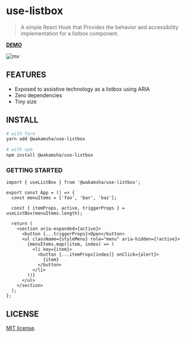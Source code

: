 # use-listbox

> A simple React Hook that Provides the behavior and accessibility implementation for a listbox component.

**[DEMO](https://wakamsha.github.io/use-listbox/?path=/story/uselistbox--basic)**

![mv](https://user-images.githubusercontent.com/2629981/147489862-a9f6d7c1-6ea6-41e8-8472-a50d768c0c7f.gif)

## FEATURES

- Exposed to assistive technology as a listbox using ARIA
- Zero dependencies
- Tiny size

## INSTALL

```bash
# with Yarn
yarn add @wakamsha/use-listbox

# with npm
npm install @wakamsha/use-listbox
```

### GETTING STARTED

```tsx
import { useListBox } from '@wakamsha/use-listbox';

export const App = () => {
  const menuItems = ['foo', 'bar', 'baz'];

  const { itemProps, active, triggerProps } = useListBox(menuItems.length);

  return (
    <section aria-expanded={active}>
      <button {...triggerProps}>Open</button>
      <ul className={styleMenu} role="menu" aria-hidden={!active}>
        {menuItems.map((item, index) => (
          <li key={item}>
            <button {...itemProps[index]} onClick={alert}>
              {item}
            </button>
          </li>
        ))}
      </ul>
    </section>
  );
};
```

## LICENSE

[MIT license](https://en.wikipedia.org/wiki/MIT_License).
